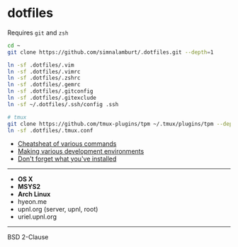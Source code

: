 dotfiles
=====

Requires `git` and `zsh`

```bash
cd ~
git clone https://github.com/simnalamburt/.dotfiles.git --depth=1

ln -sf .dotfiles/.vim
ln -sf .dotfiles/.vimrc
ln -sf .dotfiles/.zshrc
ln -sf .dotfiles/.gemrc
ln -sf .dotfiles/.gitconfig
ln -sf .dotfiles/.gitexclude
ln -sf ~/.dotfiles/.ssh/config .ssh

# tmux
git clone https://github.com/tmux-plugins/tpm ~/.tmux/plugins/tpm --depth=1
ln -sf .dotfiles/.tmux.conf
```

* [Cheatsheat of various commands](cheatsheat.md)
* [Making various development environments](installation.md)
* [Don't forget what you've installed](packages.md)

--------

* **OS X**
* **MSYS2**
* **Arch Linux**
* hyeon.me
* upnl.org (server, upnl, root)
* uriel.upnl.org

--------

BSD 2-Clause
